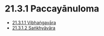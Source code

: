 

# 21.3.1 Paccayānuloma

* [21.3.1.1 Vibhaṅgavāra](21.3.1/21.3.1.1.md)
* [21.3.1.2 Saṅkhyāvāra](21.3.1/21.3.1.2.md)



